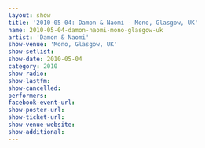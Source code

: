 ```yaml
---
layout: show
title: '2010-05-04: Damon & Naomi - Mono, Glasgow, UK'
name: 2010-05-04-damon-naomi-mono-glasgow-uk
artist: 'Damon & Naomi'
show-venue: 'Mono, Glasgow, UK'
show-setlist: 
show-date: 2010-05-04
category: 2010
show-radio: 
show-lastfm: 
show-cancelled: 
performers: 
facebook-event-url: 
show-poster-url: 
show-ticket-url: 
show-venue-website: 
show-additional: 
---
```



